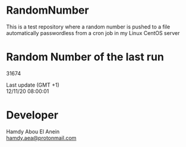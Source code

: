 # RandomNumber    
This is a test repository where a random number is pushed to a file automatically passwordless from a cron job in my Linux CentOS server    
# Random Number of the last run   
31674
      
Last update (GMT +1)    
12/11/20 08:00:01
# Developer    
Hamdy Abou El Anein   
hamdy.aea@protonmail.com

